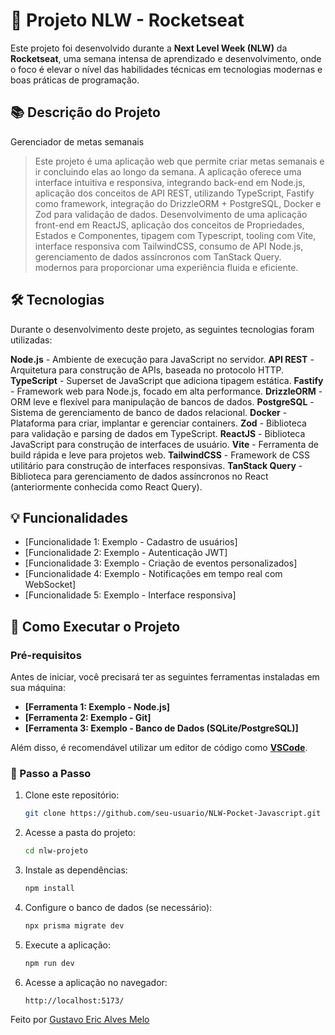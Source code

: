 # 🚀 Projeto NLW - Rocketseat

Este projeto foi desenvolvido durante a **Next Level Week (NLW)** da **Rocketseat**, uma semana intensa de aprendizado e desenvolvimento, onde o foco é elevar o nível das habilidades técnicas em tecnologias modernas e boas práticas de programação.

## 📚 Descrição do Projeto

Gerenciador de metas semanais

> Este projeto é uma aplicação web que permite criar metas semanais e ir concluindo elas ao longo da semana. A aplicação oferece uma interface intuitiva e responsiva, integrando back-end em Node.js, aplicação dos conceitos de API REST, utilizando TypeScript, Fastify como framework, integração do DrizzleORM + PostgreSQL, Docker e Zod para validação de dados. Desenvolvimento de uma aplicação front-end em ReactJS, aplicação dos conceitos de Propriedades, Estados e Componentes, tipagem com Typescript, tooling com Vite, interface responsiva com TailwindCSS, consumo de API Node.js, gerenciamento de dados assíncronos com TanStack Query. modernos para proporcionar uma experiência fluida e eficiente.

## 🛠 Tecnologias

Durante o desenvolvimento deste projeto, as seguintes tecnologias foram utilizadas:

**Node.js** - Ambiente de execução para JavaScript no servidor.
**API REST** - Arquitetura para construção de APIs, baseada no protocolo HTTP.
**TypeScript** - Superset de JavaScript que adiciona tipagem estática.
**Fastify** - Framework web para Node.js, focado em alta performance.
**DrizzleORM** - ORM leve e flexível para manipulação de bancos de dados.
**PostgreSQL** - Sistema de gerenciamento de banco de dados relacional.
**Docker** - Plataforma para criar, implantar e gerenciar containers.
**Zod** - Biblioteca para validação e parsing de dados em TypeScript.
**ReactJS** - Biblioteca JavaScript para construção de interfaces de usuário.
**Vite** - Ferramenta de build rápida e leve para projetos web.
**TailwindCSS** - Framework de CSS utilitário para construção de interfaces responsivas.
**TanStack Query** - Biblioteca para gerenciamento de dados assíncronos no React (anteriormente conhecida como React Query).


## 💡 Funcionalidades

- [Funcionalidade 1: Exemplo - Cadastro de usuários]
- [Funcionalidade 2: Exemplo - Autenticação JWT]
- [Funcionalidade 3: Exemplo - Criação de eventos personalizados]
- [Funcionalidade 4: Exemplo - Notificações em tempo real com WebSocket]
- [Funcionalidade 5: Exemplo - Interface responsiva]

## 🚀 Como Executar o Projeto

### Pré-requisitos

Antes de iniciar, você precisará ter as seguintes ferramentas instaladas em sua máquina:

- **[Ferramenta 1: Exemplo - Node.js]**
- **[Ferramenta 2: Exemplo - Git]**
- **[Ferramenta 3: Exemplo - Banco de Dados (SQLite/PostgreSQL)]**

Além disso, é recomendável utilizar um editor de código como **[VSCode](https://code.visualstudio.com/)**.

### 📝 Passo a Passo

1. Clone este repositório:
   ```bash
   git clone https://github.com/seu-usuario/NLW-Pocket-Javascript.git
   ```

2. Acesse a pasta do projeto:
   ```bash
   cd nlw-projeto
   ```

3. Instale as dependências:
   ```bash
   npm install
   ```

4. Configure o banco de dados (se necessário):
   ```bash
   npx prisma migrate dev
   ```

5. Execute a aplicação:
   ```bash
   npm run dev
   ```

6. Acesse a aplicação no navegador:
   ```
   http://localhost:5173/
   ```


Feito por [Gustavo Eric Alves Melo](https://www.linkedin.com/in/gustavo-ericalves-melo-4a6434227)
